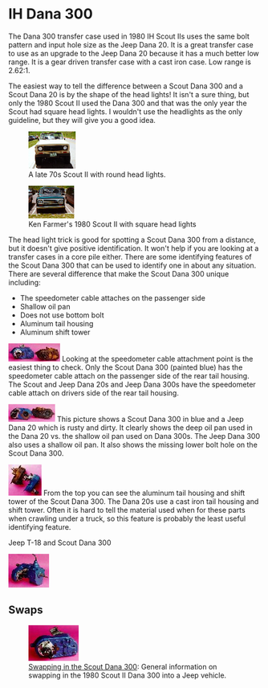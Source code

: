 # IH Dana 300

The Dana 300 transfer case used in 1980 IH Scout IIs uses the same bolt pattern and input hole size as the Jeep Dana 20. It is a great transfer case to use as an upgrade to the Jeep Dana 20 because it has a much better low range. It is a gear driven transfer case with a cast iron case. Low range is 2.62:1.

The easiest way to tell the difference between a Scout Dana 300 and a Scout Dana 20 is by the shape of the head lights! It isn\'t a sure thing, but only the 1980 Scout II used the Dana 300 and that was the only year the Scout had square head lights. I wouldn\'t use the headlights as the only guideline, but they will give you a good idea.

<figure>
<a href="/images/xfer/updates/scout70.jpg"><img src="/images/xfer/updates/scout70_.jpg" alt="A 1970s Scout II" /></a>
<figcaption>A late 70s Scout II with round head lights.</figcaption>
</figure>

<figure>
<a href="/images/xfer/updates/scout80.jpg"><img src="/images/xfer/updates/scout80_.jpg" alt="Ken Farmer&#39;s 1980 Scout II" /></a>
<figcaption>Ken Farmer's 1980 Scout II with square head lights</figcaption>
</figure>

The head light trick is good for spotting a Scout Dana 300 from a distance, but it doesn\'t give positive identification. It won\'t help if you are looking at a transfer cases in a core pile either. There are some identifying features of the Scout Dana 300 that can be used to identify one in about any situation. There are several difference that make the Scout Dana 300 unique including:

-   The speedometer cable attaches on the passenger side
-   Shallow oil pan
-   Does not use bottom bolt
-   Aluminum tail housing
-   Aluminum shift tower

[![Scout 300 vs Jeep D20 back view](/images/xfer/updates/d300d20b_.jpg)](/images/xfer/updates/d300d20b.jpg) Looking at the speedometer cable attachment point is the easiest thing to check. Only the Scout Dana 300 (painted blue) has the speedometer cable attach on the passenger side of the rear tail housing. The Scout and Jeep Dana 20s and Jeep Dana 300s have the speedometer cable attach on drivers side of the rear tail housing.

[![Scout 300 vs Jeep D20 front view](/images/xfer/updates/d300d20f_.jpg)](/images/xfer/updates/d300d20f.jpg) This picture shows a Scout Dana 300 in blue and a Jeep Dana 20 which is rusty and dirty. It clearly shows the deep oil pan used in the Dana 20 vs. the shallow oil pan used on Dana 300s. The Jeep Dana 300 also uses a shallow oil pan. It also shows the missing lower bolt hole on the Scout Dana 300.

[![Scout 300 vs Jeep D20 top view](/images/xfer/updates/d300d20t_.jpg)](/images/xfer/updates/d300d20t.jpg) From the top you can see the aluminum tail housing and shift tower of the Scout Dana 300. The Dana 20s use a cast iron tail housing and shift tower. Often it is hard to tell the material used when for these parts when crawling under a truck, so this feature is probably the least useful identifying feature.

Jeep T-18 and Scout Dana 300

[![Scout 300 T-18](/images/xfer/updates/t18ih300_.jpg)](/images/xfer/updates/t18ih300.jpg)

## Swaps

<figure>
<a href="/images/xfer/updates/ihd300b.jpg"><img src="/images/xfer/updates/ihd300b_.jpg" alt="Scout 300 back" /></a>
<figcaption><a href="/xfer/upgrades/scout300.html">Swapping in the Scout Dana 300</a>: General information on swapping in the 1980 Scout II Dana 300 into a Jeep vehicle.</figcaption>
</figure>
